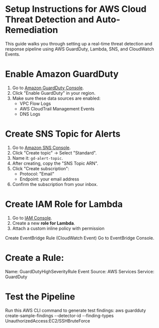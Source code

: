 # Setup Instructions for AWS Cloud Threat Detection and Auto-Remediation
This guide walks you through setting up a real-time threat detection and response pipeline using AWS GuardDuty, Lambda, SNS, and CloudWatch Events.

# Enable Amazon GuardDuty
1. Go to [Amazon GuardDuty Console](https://console.aws.amazon.com/guardduty/home).
2. Click "Enable GuardDuty" in your region.
3. Make sure these data sources are enabled:
   - VPC Flow Logs
   - AWS CloudTrail Management Events
   - DNS Logs
  
  # Create SNS Topic for Alerts
1. Go to [Amazon SNS Console](https://console.aws.amazon.com/sns).
2. Click "Create topic" → Select "Standard".
3. Name it: `gd-alert-topic`.
4. After creating, copy the "SNS Topic ARN".
5. Click "Create subscription":
   - Protocol: "Email"
   - Endpoint: your email address
6. Confirm the subscription from your inbox.

# Create IAM Role for Lambda
1. Go to [IAM Console](https://console.aws.amazon.com/iam).
2. Create a new **role for Lambda**.
3. Attach a custom inline policy with permission

Create EventBridge Rule (CloudWatch Event)
Go to EventBridge Console.

# Create a Rule:
Name: GuardDutyHighSeverityRule
Event Source: AWS Services
Service: GuardDuty

# Test the Pipeline
Run this AWS CLI command to generate test findings:
aws guardduty create-sample-findings
  --detector-id <your-detector-id> 
  --finding-types UnauthorizedAccess:EC2/SSHBruteForce

  




